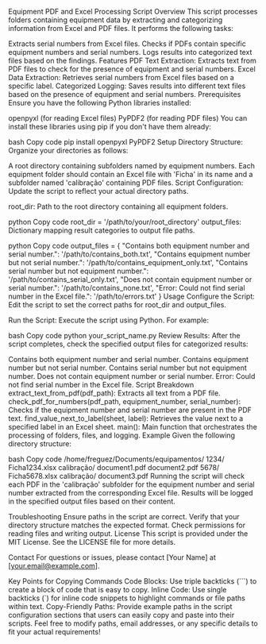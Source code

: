 Equipment PDF and Excel Processing Script
Overview
This script processes folders containing equipment data by extracting and categorizing information from Excel and PDF files. It performs the following tasks:

Extracts serial numbers from Excel files.
Checks if PDFs contain specific equipment numbers and serial numbers.
Logs results into categorized text files based on the findings.
Features
PDF Text Extraction: Extracts text from PDF files to check for the presence of equipment and serial numbers.
Excel Data Extraction: Retrieves serial numbers from Excel files based on a specific label.
Categorized Logging: Saves results into different text files based on the presence of equipment and serial numbers.
Prerequisites
Ensure you have the following Python libraries installed:

openpyxl (for reading Excel files)
PyPDF2 (for reading PDF files)
You can install these libraries using pip if you don't have them already:

bash
Copy code
pip install openpyxl PyPDF2
Setup
Directory Structure: Organize your directories as follows:

A root directory containing subfolders named by equipment numbers.
Each equipment folder should contain an Excel file with 'Ficha' in its name and a subfolder named 'calibração' containing PDF files.
Script Configuration: Update the script to reflect your actual directory paths.

root_dir: Path to the root directory containing all equipment folders.

python
Copy code
root_dir = '/path/to/your/root_directory'
output_files: Dictionary mapping result categories to output file paths.

python
Copy code
output_files = {
    "Contains both equipment number and serial number.": '/path/to/contains_both.txt',
    "Contains equipment number but not serial number.": '/path/to/contains_equipment_only.txt',
    "Contains serial number but not equipment number.": '/path/to/contains_serial_only.txt',
    "Does not contain equipment number or serial number.": '/path/to/contains_none.txt',
    "Error: Could not find serial number in the Excel file.": '/path/to/errors.txt'
}
Usage
Configure the Script: Edit the script to set the correct paths for root_dir and output_files.

Run the Script: Execute the script using Python. For example:

bash
Copy code
python your_script_name.py
Review Results: After the script completes, check the specified output files for categorized results:

Contains both equipment number and serial number.
Contains equipment number but not serial number.
Contains serial number but not equipment number.
Does not contain equipment number or serial number.
Error: Could not find serial number in the Excel file.
Script Breakdown
extract_text_from_pdf(pdf_path): Extracts all text from a PDF file.
check_pdf_for_numbers(pdf_path, equipment_number, serial_number): Checks if the equipment number and serial number are present in the PDF text.
find_value_next_to_label(sheet, label): Retrieves the value next to a specified label in an Excel sheet.
main(): Main function that orchestrates the processing of folders, files, and logging.
Example
Given the following directory structure:

bash
Copy code
/home/freguez/Documents/equipamentos/
    1234/
        Ficha1234.xlsx
        calibração/
            document1.pdf
            document2.pdf
    5678/
        Ficha5678.xlsx
        calibração/
            document3.pdf
Running the script will check each PDF in the 'calibração' subfolder for the equipment number and serial number extracted from the corresponding Excel file. Results will be logged in the specified output files based on their content.

Troubleshooting
Ensure paths in the script are correct.
Verify that your directory structure matches the expected format.
Check permissions for reading files and writing output.
License
This script is provided under the MIT License. See the LICENSE file for more details.

Contact
For questions or issues, please contact [Your Name] at [your.email@example.com].

Key Points for Copying Commands
Code Blocks: Use triple backticks (```) to create a block of code that is easy to copy.
Inline Code: Use single backticks (`) for inline code snippets to highlight commands or file paths within text.
Copy-Friendly Paths: Provide example paths in the script configuration sections that users can easily copy and paste into their scripts.
Feel free to modify paths, email addresses, or any specific details to fit your actual requirements!
